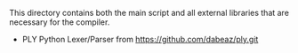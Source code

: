 This directory contains both the main script and all external libraries that are necessary for the compiler. 

- PLY Python Lexer/Parser from https://github.com/dabeaz/ply.git
